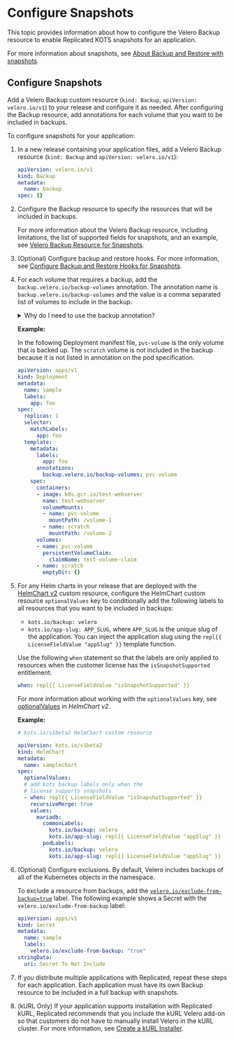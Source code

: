# Configure Snapshots

This topic provides information about how to configure the Velero Backup resource to enable Replicated KOTS snapshots for an application.

For more information about snapshots, see [About Backup and Restore with snapshots](/vendor/snapshots-overview).

## Configure Snapshots

Add a Velero Backup custom resource (`kind: Backup`, `apiVersion: velero.io/v1`) to your release and configure it as needed. After configuring the Backup resource, add annotations for each volume that you want to be included in backups.

To configure snapshots for your application:

1. In a new release containing your application files, add a Velero Backup resource (`kind: Backup` and `apiVersion: velero.io/v1`):

    ```yaml
    apiVersion: velero.io/v1
    kind: Backup
    metadata:
      name: backup
    spec: {}
    ```

1. Configure the Backup resource to specify the resources that will be included in backups.

    For more information about the Velero Backup resource, including limitations, the list of supported fields for snapshots, and an example, see [Velero Backup Resource for Snapshots](/reference/custom-resource-backup).

1. (Optional) Configure backup and restore hooks. For more information, see [Configure Backup and Restore Hooks for Snapshots](snapshots-hooks).

1. For each volume that requires a backup, add the `backup.velero.io/backup-volumes` annotation. The annotation name is `backup.velero.io/backup-volumes` and the value is a comma separated list of volumes to include in the backup.

   <details>
    <summary>Why do I need to use the backup annotation?</summary>
    <p>By default, no volumes are included in the backup. If any pods mount a volume that should be backed up, you must configure the backup with an annotation listing the specific volumes to include in the backup.</p>
   </details>

   **Example:**

   In the following Deployment manifest file, `pvc-volume` is the only volume that is backed up. The `scratch` volume is not included in the backup because it is not listed in annotation on the pod specification.

    ```yaml
    apiVersion: apps/v1
    kind: Deployment
    metadata:
      name: sample
      labels:
        app: foo
    spec:
      replicas: 1
      selector:
        matchLabels:
          app: foo
      template:
        metadata:
          labels:
            app: foo
          annotations:
            backup.velero.io/backup-volumes: pvc-volume
        spec:
          containers:
          - image: k8s.gcr.io/test-webserver
            name: test-webserver
            volumeMounts:
            - name: pvc-volume
              mountPath: /volume-1
            - name: scratch
              mountPath: /volume-2
          volumes:
          - name: pvc-volume
            persistentVolumeClaim:
              claimName: test-volume-claim
          - name: scratch
            emptyDir: {}

    ```

1. For any Helm charts in your release that are deployed with the [HelmChart v2](/reference/custom-resource-helmchart-v2) custom resource, configure the HelmChart custom resource `optionalValues` key to conditionally add the following labels to all resources that you want to be included in backups:
   * `kots.io/backup: velero`
   * `kots.io/app-slug: APP_SLUG`, where `APP_SLUG` is the unique slug of the application. You can inject the application slug using the `repl{{ LicenseFieldValue "appSlug" }}` template function. 

   Use the following `when` statement so that the labels are only applied to resources when the customer license has the `isSnapshotSupported` entitlement:

   ```yaml
   when: repl{{ LicenseFieldValue "isSnapshotSupported" }}
   ```
   
   For more information about working with the `optionalValues` key, see [optionalValues](/reference/custom-resource-helmchart-v2#optionalvalues) in _HelmChart v2_.

    **Example:**

    ```yaml
    # kots.io/v1beta2 HelmChart custom resource

    apiVersion: kots.io/v1beta2
    kind: HelmChart
    metadata:
      name: samplechart
    spec:
      optionalValues:
      # add kots backup labels only when the
      # license supports snapshots
      - when: repl{{ LicenseFieldValue "isSnapshotSupported" }}
        recursiveMerge: true
        values:
          mariadb:
            commonLabels:
              kots.io/backup: velero
              kots.io/app-slug: repl{{ LicenseFieldValue "appSlug" }}
            podLabels:
              kots.io/backup: velero
              kots.io/app-slug: repl{{ LicenseFieldValue "appSlug" }}
    ```

1. (Optional) Configure exclusions. By default, Velero includes backups of all of the Kubernetes objects in the namespace.

    To exclude a resource from backups, add the [`velero.io/exclude-from-backup=true`](https://velero.io/docs/v1.5/resource-filtering/#veleroioexclude-from-backuptrue) label. The following example shows a Secret with the `velero.io/exclude-from-backup` label:

    ```yaml
    apiVersion: apps/v1
    kind: Secret
    metadata:
      name: sample
      labels:
        velero.io/exclude-from-backup: "true"
    stringData:
      uri: Secret To Not Include

    ```

1. If you distribute multiple applications with Replicated, repeat these steps for each application. Each application must have its own Backup resource to be included in a full backup with snapshots.

1. (kURL Only) If your application supports installation with Replicated kURL, Replicated recommends that you include the kURL Velero add-on so that customers do not have to manually install Velero in the kURL cluster. For more information, see [Create a kURL Installer](packaging-embedded-kubernetes).